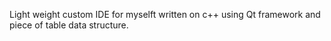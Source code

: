 Light weight custom IDE for myselft written on c++ using Qt framework and piece of table data structure. 
